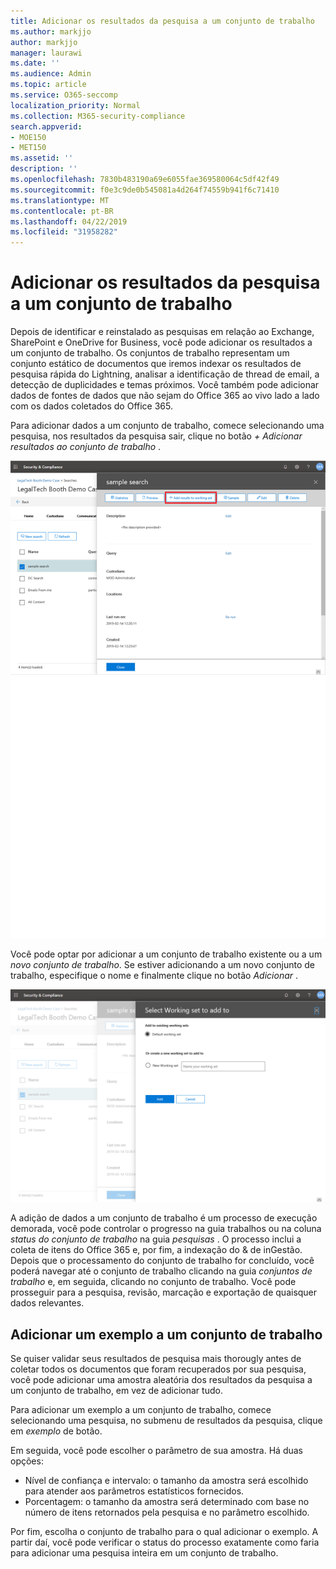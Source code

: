 ```yaml
---
title: Adicionar os resultados da pesquisa a um conjunto de trabalho
ms.author: markjjo
author: markjjo
manager: laurawi
ms.date: ''
ms.audience: Admin
ms.topic: article
ms.service: O365-seccomp
localization_priority: Normal
ms.collection: M365-security-compliance
search.appverid:
- MOE150
- MET150
ms.assetid: ''
description: ''
ms.openlocfilehash: 7830b483190a69e6055fae369580064c5df42f49
ms.sourcegitcommit: f0e3c9de0b545081a4d264f74559b941f6c71410
ms.translationtype: MT
ms.contentlocale: pt-BR
ms.lasthandoff: 04/22/2019
ms.locfileid: "31958282"
---
```

# <a name="add-search-results-to-a-working-set"></a>Adicionar os resultados da pesquisa a um conjunto de trabalho

Depois de identificar e reinstalado as pesquisas em relação ao Exchange, SharePoint e OneDrive for Business, você pode adicionar os resultados a um conjunto de trabalho. Os conjuntos de trabalho representam um conjunto estático de documentos que iremos indexar os resultados de pesquisa rápida do Lightning, analisar a identificação de thread de email, a detecção de duplicidades e temas próximos.  Você também pode adicionar dados de fontes de dados que não sejam do Office 365 ao vivo lado a lado com os dados coletados do Office 365.

Para adicionar dados a um conjunto de trabalho, comece selecionando uma pesquisa, nos resultados da pesquisa sair, clique no botão *+ Adicionar resultados ao conjunto de trabalho* .

![Adicionando dados a um conjunto de trabalho](../media/c1b4fc00-7a15-4587-b9b0-ce594bb02e4d.png)

Você pode optar por adicionar a um conjunto de trabalho existente ou a um *novo conjunto de trabalho*.  Se estiver adicionando a um novo conjunto de trabalho, especifique o nome e finalmente clique no botão *Adicionar* .

![Selecionar um conjunto de trabalho](../media/e8c6ab51-da8d-4c39-9b21-26bfdf453fb9.png)

A adição de dados a um conjunto de trabalho é um processo de execução demorada, você pode controlar o progresso na guia trabalhos ou na coluna *status do conjunto de trabalho* na guia *pesquisas* .  O processo inclui a coleta de itens do Office 365 e, por fim, a indexação do & de inGestão.  Depois que o processamento do conjunto de trabalho for concluído, você poderá navegar até o conjunto de trabalho clicando na guia *conjuntos de trabalho* e, em seguida, clicando no conjunto de trabalho.  Você pode prosseguir para a pesquisa, revisão, marcação e exportação de quaisquer dados relevantes.

## <a name="adding-a-sample-to-a-working-set"></a>Adicionar um exemplo a um conjunto de trabalho

Se quiser validar seus resultados de pesquisa mais thorougly antes de coletar todos os documentos que foram recuperados por sua pesquisa, você pode adicionar uma amostra aleatória dos resultados da pesquisa a um conjunto de trabalho, em vez de adicionar tudo.

Para adicionar um exemplo a um conjunto de trabalho, comece selecionando uma pesquisa, no submenu de resultados da pesquisa, clique em *exemplo* de botão.

Em seguida, você pode escolher o parâmetro de sua amostra. Há duas opções:
- Nível de confiança e intervalo: o tamanho da amostra será escolhido para atender aos parâmetros estatísticos fornecidos.
- Porcentagem: o tamanho da amostra será determinado com base no número de itens retornados pela pesquisa e no parâmetro escolhido.

Por fim, escolha o conjunto de trabalho para o qual adicionar o exemplo. A partir daí, você pode verificar o status do processo exatamente como faria para adicionar uma pesquisa inteira em um conjunto de trabalho. 